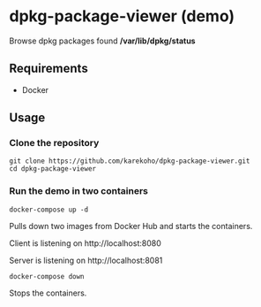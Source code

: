 # dpkg-package-viewer (demo)
Browse dpkg packages found **/var/lib/dpkg/status**

## Requirements
- Docker

## Usage
### Clone the repository
```
git clone https://github.com/karekoho/dpkg-package-viewer.git
cd dpkg-package-viewer
```
### Run the demo in two containers
```
docker-compose up -d
```
Pulls down two images from Docker Hub and starts the containers.


Client is listening on http://localhost:8080

Server is listening on http://localhost:8081


```
docker-compose down
```
Stops the containers.
